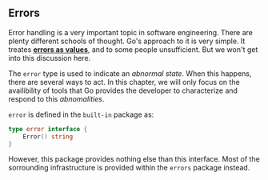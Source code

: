 ## Errors

Error handling is a very important topic in software engineering. There are
plenty different schools of thought. Go's approach to it is very simple.
It treates [**errors as values**](https://blog.golang.org/errors-are-values),
and to some people unsufficient. But we won't get into this discussion here.

The `error` type is used to indicate an _abnormal state_. When this happens,
there are several ways to act. In this chapter, we will only focus on the
availibility of tools that Go provides the developer to characterize and respond
to this _abnomalities_.

`error` is defined in the `built-in` package as:

```go
type error interface {
    Error() string
}
```

However, this package provides nothing else than this interface. Most of the
sorrounding infrastructure is provided within the `errors` package instead.
